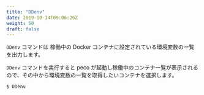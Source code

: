 ```yaml
---
title: "DDenv"
date: 2019-10-14T09:06:26Z
weight: 50
draft: false
---
```


``DDenv`` コマンドは 稼働中の Docker コンテナに設定されている環境変数の一覧を出力します。

``DDenv`` コマンドを実行すると peco が起動し稼働中のコンテナ一覧が表示されるので、その中から環境変数の一覧を取得したいコンテナを選択します。

```bash
$ DDenv
```